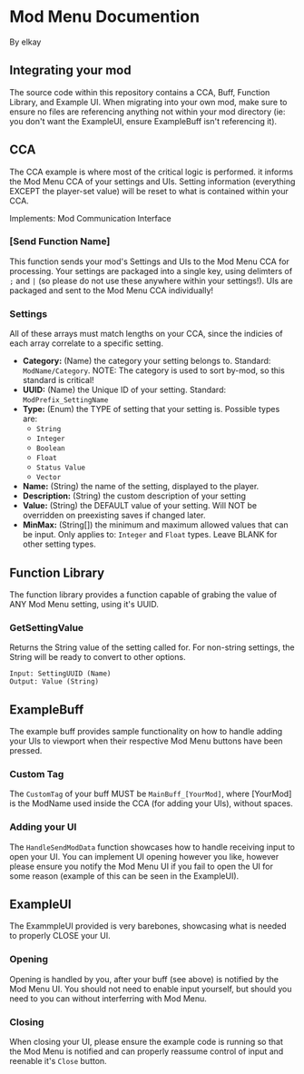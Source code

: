 # Mod Menu Documention
By elkay

## Integrating your mod
The source code within this repository contains a CCA, Buff, Function Library, and Example UI. When migrating into your own mod, make sure to ensure no files are referencing anything not within your mod directory (ie: you don't want the ExampleUI, ensure ExampleBuff isn't referencing it).

## CCA
The CCA example is where most of the critical logic is performed. it informs the Mod Menu CCA of your settings and UIs. Setting information (everything EXCEPT the player-set value) will be reset to what is contained within your CCA.

Implements: Mod Communication Interface

### [Send Function Name]
This function sends your mod's Settings and UIs to the Mod Menu CCA for processing. Your settings are packaged into a single key, using delimters of `;` and `|` (so please do not use these anywhere within your settings!). UIs are packaged and sent to the Mod Menu CCA individually!

### Settings
All of these arrays must match lengths on your CCA, since the indicies of each array correlate to a specific setting.
- **Category:** (Name) the category your setting belongs to. Standard: ``ModName/Category``. NOTE: The category is used to sort by-mod, so this standard is critical!
- **UUID:** (Name) the Unique ID of your setting. Standard: ``ModPrefix_SettingName``
- **Type:** (Enum) the TYPE of setting that your setting is. Possible types are:
  - `String`
  - `Integer`
  - `Boolean`
  - `Float`
  - `Status Value`
  - `Vector`
- **Name:** (String) the name of the setting, displayed to the player.
- **Description:** (String) the custom description of your setting
- **Value:** (String) the DEFAULT value of your setting. Will NOT be overridden on preexisting saves if changed later.
- **MinMax:** (String[]) the minimum and maximum allowed values that can be input. Only applies to: `Integer` and `Float` types. Leave BLANK for other setting types.

## Function Library
The function library provides a function capable of grabing the value of ANY Mod Menu setting, using it's UUID.

### GetSettingValue
Returns the String value of the setting called for. For non-string settings, the String will be ready to convert to other options.
```
Input: SettingUUID (Name)
Output: Value (String)
```

## ExampleBuff
The example buff provides sample functionality on how to handle adding your UIs to viewport when their respective Mod Menu buttons have been pressed.

### Custom Tag
The ``CustomTag`` of your buff MUST be `MainBuff_[YourMod]`, where [YourMod] is the ModName used inside the CCA (for adding your UIs), without spaces.

### Adding your UI
The `HandleSendModData` function showcases how to handle receiving input to open your UI. You can implement UI opening however you like, however please ensure you notify the Mod Menu UI if you fail to open the UI for some reason (example of this can be seen in the ExampleUI).

## ExampleUI
The ExammpleUI provided is very barebones, showcasing what is needed to properly CLOSE your UI.

### Opening
Opening is handled by you, after your buff (see above) is notified by the Mod Menu UI. You should not need to enable input yourself, but should you need to you can without interferring with Mod Menu.

### Closing
When closing your UI, please ensure the example code is running so that the Mod Menu is notified and can properly reassume control of input and reenable it's `Close` button.